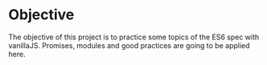 # Objective
The objective of this project is to practice some topics of the ES6 spec with vanillaJS. Promises, modules and good practices are going to be applied here.